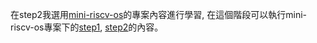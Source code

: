 在step2我選用[mini-riscv-os](https://github.com/cccriscv/mini-riscv-os)的專案內容進行學習, 
在這個階段可以執行mini-riscv-os專案下的[step1](https://github.com/cccriscv/mini-riscv-os/tree/master/01-HelloOs), [step2](https://github.com/cccriscv/mini-riscv-os/tree/master/02-ContextSwitch)的內容。


